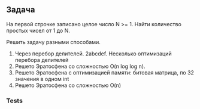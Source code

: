 ## Задача
На первой строчке записано целое число N >= 1. 
Найти количество простых чисел от 1 до N.

Решить задачу разными способами.
1. Через перебор делителей.
2abcdef. Несколько оптимизаций перебора делителей
3. Решето Эратосфена со сложностью O(n log log n).
4. Решето Эратосфена с оптимизацией памяти: битовая матрица, по 32 значения в одном int
5. Решето Эратосфена со сложностью O(n)


### Tests

